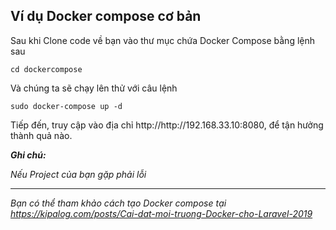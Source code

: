 <article class="markdown-body entry-content container-lg" itemprop="text">
  <h1>Ví dụ Docker compose cơ bản</h1>
  <p>Sau khi Clone code về bạn vào thư mục chứa Docker Compose bằng lệnh sau</p>
  <pre><code>cd dockercompose</code></pre>
  <p>Và chúng ta sẽ chạy lên thử với câu lệnh</p>
  <pre><code>sudo docker-compose up -d</code></pre>
  <p>Tiếp đến, truy cập vào địa chỉ http://http://192.168.33.10:8080, để tận hưởng thành quả nào.</p>
  <p><i><b>Ghi chú: </b></></p>
  <p>Nếu Project của bạn gặp phải lỗi</p>
  <hr>
  <p>Bạn có thể tham khảo cách tạo Docker compose tại <a href="https://kipalog.com/posts/Cai-dat-moi-truong-Docker-cho-Laravel-2019" rel="nofollow">https://kipalog.com/posts/Cai-dat-moi-truong-Docker-cho-Laravel-2019</a></p>
</article>
